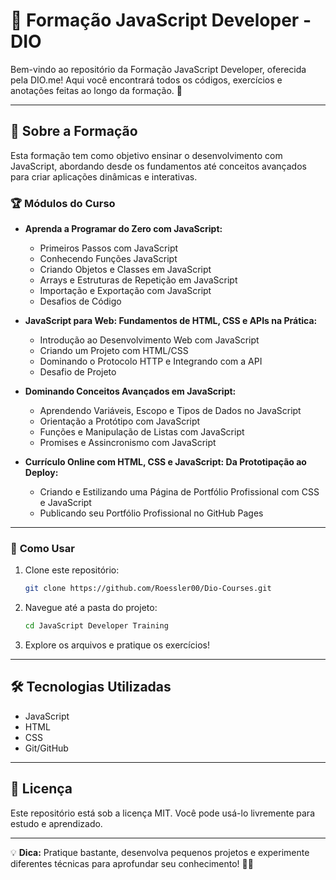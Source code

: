 # 🚀 Formação JavaScript Developer - DIO

Bem-vindo ao repositório da Formação JavaScript Developer, oferecida pela DIO.me! Aqui você encontrará todos os códigos, exercícios e anotações feitas ao longo da formação. 🎯

---

## 📌 **Sobre a Formação**

Esta formação tem como objetivo ensinar o desenvolvimento com JavaScript, abordando desde os fundamentos até conceitos avançados para criar aplicações dinâmicas e interativas.

### 🏆 **Módulos do Curso**

- **Aprenda a Programar do Zero com JavaScript:**

  - Primeiros Passos com JavaScript
  - Conhecendo Funções JavaScript
  - Criando Objetos e Classes em JavaScript
  - Arrays e Estruturas de Repetição em JavaScript
  - Importação e Exportação com JavaScript
  - Desafios de Código

- **JavaScript para Web: Fundamentos de HTML, CSS e APIs na Prática:**

  - Introdução ao Desenvolvimento Web com JavaScript
  - Criando um Projeto com HTML/CSS
  - Dominando o Protocolo HTTP e Integrando com a API
  - Desafio de Projeto

- **Dominando Conceitos Avançados em JavaScript:**

  - Aprendendo Variáveis, Escopo e Tipos de Dados no JavaScript
  - Orientação a Protótipo com JavaScript
  - Funções e Manipulação de Listas com JavaScript
  - Promises e Assincronismo com JavaScript

- **Currículo Online com HTML, CSS e JavaScript: Da Prototipação ao Deploy:**
  - Criando e Estilizando uma Página de Portfólio Profissional com CSS e JavaScript
  - Publicando seu Portfólio Profissional no GitHub Pages

---

### 🚀 **Como Usar**

1. Clone este repositório:
   ```bash
   git clone https://github.com/Roessler00/Dio-Courses.git
   ```
2. Navegue até a pasta do projeto:
   ```bash
   cd JavaScript Developer Training
   ```
3. Explore os arquivos e pratique os exercícios!

---

## 🛠️ **Tecnologias Utilizadas**

- JavaScript
- HTML
- CSS
- Git/GitHub

---

## 📜 **Licença**

Este repositório está sob a licença MIT. Você pode usá-lo livremente para estudo e aprendizado.

---

💡 **Dica:** Pratique bastante, desenvolva pequenos projetos e experimente diferentes técnicas para aprofundar seu conhecimento! 💪🔥

